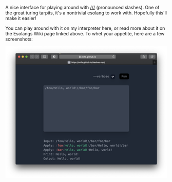 A nice interface for playing around with [///](https://esolangs.org/wiki////) (pronounced slashes). One of the great turing tarpits, it's a nontrivial esolang to work with. Hopefully this'll make it easier!

You can play around with it on my interpreter here, or read more about it on the Esolangs Wiki page linked above. To whet your appetite, here are a few screenshots:

![Hello World](images/hello-world.png)